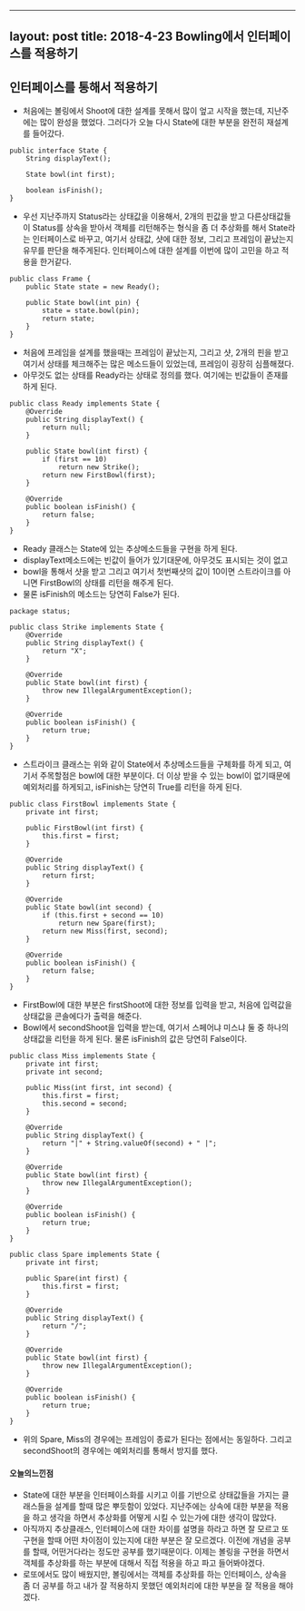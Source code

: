 
---
layout: post
title: 2018-4-23 Bowling에서 인터페이스를 적용하기
---

## 인터페이스를 통해서 적용하기 

- 처음에는 볼링에서 Shoot에 대한 설계를 못해서 많이 엎고 시작을 했는데, 지난주에는 많이 완성을 했었다. 그러다가 오늘 다시 State에 대한 부분을 완전히 재설계를 들어갔다.

```
public interface State {
    String displayText();

    State bowl(int first);

    boolean isFinish();
}
```
- 우선 지난주까지 Status라는 상태값을 이용해서, 2개의 핀값을 받고 다른상태값들이 Status를 상속을 받아서 객체를 리턴해주는 형식을 좀 더 추상화를 해서 State라는 인터페이스로 바꾸고, 여기서 상태값, 샷에 대한 정보, 그리고 프레임이 끝났는지 유무를 판단을 해주게된다. 인터페이스에 대한 설계를 이번에 많이 고민을 하고 적용을 한거같다.

```
public class Frame {
    public State state = new Ready();

    public State bowl(int pin) {
        state = state.bowl(pin);
        return state;
    }
}
```
- 처음에 프레임을 설계를 했을때는 프레임이 끝났는지, 그리고 샷, 2개의 핀을 받고 여기서 상태를 체크해주는 많은 메소드들이 있었는데, 프레임이 굉장히 심플해졌다.
- 아무것도 없는 상태를 Ready라는 상태로 정의를 했다. 여기에는 빈값들이 존재를 하게 된다.

```
public class Ready implements State {
    @Override
    public String displayText() {
        return null;
    }

    public State bowl(int first) {
        if (first == 10)
            return new Strike();
        return new FirstBowl(first);
    }

    @Override
    public boolean isFinish() {
        return false;
    }
}
```
- Ready 클래스는 State에 있는 추상메소드들을 구현을 하게 된다.
- displayText메소드에는 빈값이 들어가 있기대문에, 아무것도 표시되는 것이 없고
- bowl을 통해서 샷을 받고 그리고 여기서 첫번째샷의 값이 10이면 스트라이크를 아니면 FirstBowl의 상태를 리턴을 해주게 된다.
- 물론 isFinish의 메소드는 당연히 False가 된다.

```
package status;

public class Strike implements State {
    @Override
    public String displayText() {
        return "X";
    }

    @Override
    public State bowl(int first) {
        throw new IllegalArgumentException();
    }

    @Override
    public boolean isFinish() {
        return true;
    }
}

```
- 스트라이크 클래스는 위와 같이 State에서 추상메소드들을 구체화를 하게 되고, 여기서 주목할점은 bowl에 대한 부분이다. 더 이상 받을 수 있는 bowl이 없기때문에 예외처리를 하게되고, isFinish는 당연히 True를 리턴을 하게 된다.

```
public class FirstBowl implements State {
    private int first;

    public FirstBowl(int first) {
        this.first = first;
    }

    @Override
    public String displayText() {
        return first;
    }

    @Override
    public State bowl(int second) {
        if (this.first + second == 10)
            return new Spare(first);
        return new Miss(first, second);
    }

    @Override
    public boolean isFinish() {
        return false;
    }
}
```
- FirstBowl에 대한 부분은 firstShoot에 대한 정보를 입력을 받고, 처음에 입력값을 상태값을 콘솔에다가 출력을 해준다.
- Bowl에서 secondShoot을 입력을 받는데, 여기서 스페어냐 미스냐 둘 중 하나의 상태값을 리턴을 하게 된다. 물론 isFinish의 값은 당연히 False이다.

```
public class Miss implements State {
    private int first;
    private int second;

    public Miss(int first, int second) {
        this.first = first;
        this.second = second;
    }

    @Override
    public String displayText() {
        return "|" + String.valueOf(second) + " |";
    }

    @Override
    public State bowl(int first) {
        throw new IllegalArgumentException();
    }

    @Override
    public boolean isFinish() {
        return true;
    }
}
```

```
public class Spare implements State {
    private int first;

    public Spare(int first) {
        this.first = first;
    }

    @Override
    public String displayText() {
        return "/";
    }

    @Override
    public State bowl(int first) {
        throw new IllegalArgumentException();
    }

    @Override
    public boolean isFinish() {
        return true;
    }
}
```
- 위의 Spare, Miss의 경우에는 프레임이 종료가 된다는 점에서는 동일하다. 그리고 secondShoot의 경우에는 예외처리를 통해서 방지를 했다.

#### 오늘의느낀점
- State에 대한 부분을 인터페이스화를 시키고 이를 기반으로 상태값들을 가지는 클래스들을 설계를 할때 많은 뿌듯함이 있었다. 지난주에는 상속에 대한 부분을 적용을 하고 생각을 하면서 추상화를 어떻게 시킬 수 있는가에 대한 생각이 많았다.
- 아직까지 추상클래스, 인터페이스에 대한 차이를 설명을 하라고 하면 잘 모르고 또 구현을 할때 어떤 차이점이 있는지에 대한 부분은 잘 모르겠다. 이전에 개념을 공부를 할때, 어떤거다라는 정도만 공부를 했기때문이다. 이제는 볼링을 구현을 하면서 객체를 추상화를 하는 부분에 대해서 직접 적용을 하고 파고 들어봐야겠다.
- 로또에서도 많이 배웠지만, 볼링에서는 객체를 추상화를 하는 인터페이스, 상속을 좀 더 공부를 하고 내가 잘 적용하지 못했던 예외처리에 대한 부분을 잘 적용을 해야겠다.
